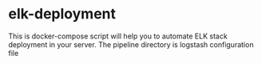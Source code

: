 # elk-deployment

This is docker-compose script will help you to automate ELK stack deployment in your server.
The pipeline directory is logstash configuration file
